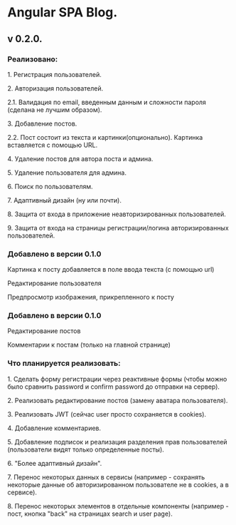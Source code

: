 <h1>Angular SPA Blog.</h1>

<h2>v 0.2.0.</h2>

<h3>Реализовано:</h3> 
<p>1. Регистрация пользователей.</p>
<p>2. Авторизация пользователей.</p>
<p>    2.1. Валидация по email, введенным данным и сложности пароля (сделана не лучшим образом).</p>
<p>3. Добавление постов.</p>
<p>    2.2. Пост состоит из текста и картинки(опционально). Картинка вставляется с помощью URL.</p>
<p>4. Удаление постов для автора поста и админа.</p>
<p>5. Удаление пользователя для админа.</p>
<p>6. Поиск по пользователям.</p>
<p>7. Адаптивный дизайн (ну или почти).</p>
<p>8. Защита от входа в приложение неавторизированных пользователей.</p>
<p>9. Защита от входа на страницы регистрации/логина авторизированных пользователей.</p>

<h3>Добавлено в версии 0.1.0</h3>
<p>Картинка к посту добавляется в поле ввода текста (с помощью url)</p>
<p>Редактирование пользователя</p>
<p>Предпросмотр изображения, прикрепленного к посту</p>

<h3>Добавлено в версии 0.1.0</h3>
<p>Редактирование постов</p>
<p>Комментарии к постам (только на главной странице)</p>

<h3>Что планируется реализовать:</h3>
<p>1. Сделать форму регистрации через реактивные формы (чтобы можно было сравнить password и confirm password до отправки на сервер).</p>
<p>2. Реализовать редактирование постов (замену аватара пользователя).</p>
<p>3. Реализовать JWT (сейчас user просто сохраняется в cookies).</p>
<p>4. Добавление комментариев.</p>
<p>5. Добавление подписок и реализация разделения прав пользователей (пользователи видят только определенные посты).</p>
<p>6. "Более адаптивный дизайн".</p>
<p>7. Перенос некоторых данных в сервисы (например - сохранять некоторые данные об авторизированном пользователе не в cookies, а в сервисе).</p>
<p>8. Перенос некоторых элементов в отдельные компоненты (например - пост, кнопка "back" на страницах search и user page).</p> 
